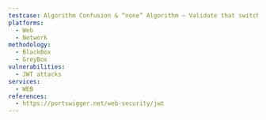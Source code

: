 ```yaml
---
testcase: Algorithm Confusion & “none” Algorithm – Validate that switching alg types causes rejection unless keys match the intended mode (symmetric/asymmetric). Web (HTTP/HTTPS) service
platforms: 
  - Web
  - Network
methodology: 
  - BlackBox
  - GreyBox
vulnerabilities:
  - JWT attacks
services:
  - WEB
references:
  - https://portswigger.net/web-security/jwt
---
```

